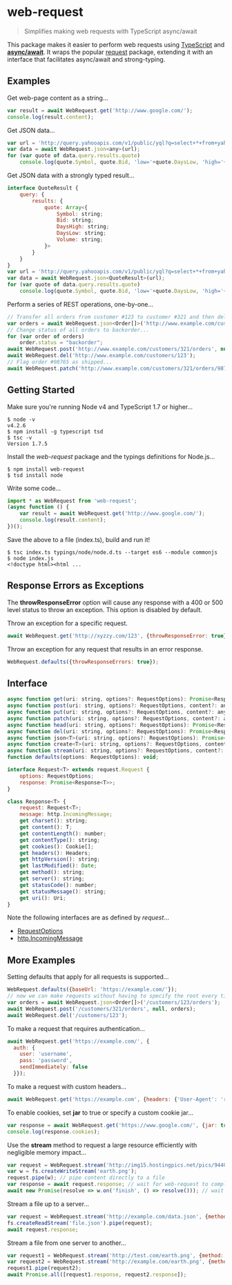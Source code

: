 # web-request
> Simplifies making web requests with TypeScript async/await

This package makes it easier to perform web requests using [TypeScript](http://www.typescriptlang.org/) and [**async/await**](https://blogs.msdn.microsoft.com/typescript/2015/11/03/what-about-asyncawait/).
It wraps the popular [request](https://www.npmjs.com/package/request) package, extending it with an interface that facilitates async/await and strong-typing.

## Examples

Get web-page content as a string...
```js
var result = await WebRequest.get('http://www.google.com/');
console.log(result.content);
```

Get JSON data...
```js
var url = 'http://query.yahooapis.com/v1/public/yql?q=select+*+from+yahoo.finance.quotes+where+symbol+IN+(%22YHOO%22,%22AAPL%22)&format=json&env=http://datatables.org/alltables.env';
var data = await WebRequest.json<any>(url);
for (var quote of data.query.results.quote)
    console.log(quote.Symbol, quote.Bid, 'low='+quote.DaysLow, 'high='+quote.DaysHigh, 'vol='+quote.Volume);  
```

Get JSON data with a strongly typed result...
```js
interface QuoteResult {
    query: {
        results: {
            quote: Array<{
                Symbol: string;
                Bid: string;
                DaysHigh: string;
                DaysLow: string;
                Volume: string;
            }>
        }
    }
}    
var url = 'http://query.yahooapis.com/v1/public/yql?q=select+*+from+yahoo.finance.quotes+where+symbol+IN+(%22YHOO%22,%22AAPL%22)&format=json&env=http://datatables.org/alltables.env';
var data = await WebRequest.json<QuoteResult>(url);
for (var quote of data.query.results.quote)
    console.log(quote.Symbol, quote.Bid, 'low='+quote.DaysLow, 'high='+quote.DaysHigh, 'vol='+quote.Volume);  
```

Perform a series of REST operations, one-by-one...
```js
// Transfer all orders from customer #123 to customer #321 and then delete customer #123...
var orders = await WebRequest.json<Order[]>('http://www.example.com/customers/123/orders');
// Change status of all orders to backorder...
for (var order of orders)
    order.status = "backorder";
await WebRequest.post('http://www.example.com/customers/321/orders', null, orders);
await WebRequest.del('http://www.example.com/customers/123');
// Flag order #98765 as shipped...
await WebRequest.patch('http://www.example.com/customers/321/orders/98765', null, {status: "shipped"});
```

## Getting Started

Make sure you're running Node v4 and TypeScript 1.7 or higher...
```
$ node -v
v4.2.6
$ npm install -g typescript tsd
$ tsc -v
Version 1.7.5
```

Install the *web-request* package and the typings definitions for Node.js...
```
$ npm install web-request
$ tsd install node
```

Write some code...
```js
import * as WebRequest from 'web-request';
(async function () {
    var result = await WebRequest.get('http://www.google.com/');
    console.log(result.content);
})();
```

Save the above to a file (index.ts), build and run it!
```
$ tsc index.ts typings/node/node.d.ts --target es6 --module commonjs
$ node index.js
<!doctype html><html ...
```

## Response Errors as Exceptions
The **throwResponseError** option will cause any response with a 400 or 500 level status to throw an exception. This option is disabled by default.

Throw an exception for a specific request.
```js
await WebRequest.get('http://xyzzy.com/123', {throwResponseError: true});
```

Throw an exception for any request that results in an error response.
```js
WebRequest.defaults({throwResponseErrors: true});
```

## Interface

```js
async function get(uri: string, options?: RequestOptions): Promise<Response<string>>;
async function post(uri: string, options?: RequestOptions, content?: any): Promise<Response<string>>;
async function put(uri: string, options?: RequestOptions, content?: any): Promise<Response<string>>;
async function patch(uri: string, options?: RequestOptions, content?: any): Promise<Response<string>>;
async function head(uri: string, options?: RequestOptions): Promise<Response<void>>;
async function del(uri: string, options?: RequestOptions): Promise<Response<string>>;
async function json<T>(uri: string, options?: RequestOptions): Promise<T>;
async function create<T>(uri: string, options?: RequestOptions, content?: any): Promise<Response<T>>;
async function stream(uri: string, options?: RequestOptions, content?: any): Promise<Response<void>>;
function defaults(options: RequestOptions): void;

interface Request<T> extends request.Request {
    options: RequestOptions;
    response: Promise<Response<T>>;
}

class Response<T> {
    request: Request<T>;
    message: http.IncomingMessage;
    get charset(): string;
    get content(): T;  
    get contentLength(): number; 
    get contentType(): string;
    get cookies(): Cookie[];
    get headers(): Headers;
    get httpVersion(): string;
    get lastModified(): Date;    
    get method(): string;
    get server(): string;
    get statusCode(): number;
    get statusMessage(): string;        
    get uri(): Uri;
}
```

Note the following interfaces are as defined by *request*...

* [RequestOptions](https://www.npmjs.com/package/request#requestoptions-callback)
* [http.IncomingMessage](https://nodejs.org/api/http.html#http_http_incomingmessage)

## More Examples

Setting defaults that apply for all requests is supported...
```js
WebRequest.defaults({baseUrl: 'https://example.com/'});
// now we can make requests without having to specify the root every time...
var orders = await WebRequest.json<Order[]>('/customers/123/orders');
await WebRequest.post('/customers/321/orders', null, orders);
await WebRequest.del('/customers/123');
```

To make a request that requires authentication...
```js
await WebRequest.get('https://example.com/', {
  auth: {
    user: 'username',
    pass: 'password',
    sendImmediately: false
  }});
```

To make a request with custom headers...
```js
await WebRequest.get('https://example.com', {headers: {'User-Agent': 'request'}});
```

To enable cookies, set **jar** to true or specify a custom cookie jar...
```js
var response = await WebRequest.get('https://www.google.com/', {jar: true});
console.log(response.cookies);
```

Use the **stream** method to request a large resource efficiently with negligible memory impact...
```js
var request = WebRequest.stream('http://img15.hostingpics.net/pics/944021EarthHighRes.png'); // 4.3Mb
var w = fs.createWriteStream('earth.png');
request.pipe(w); // pipe content directly to a file
var response = await request.response; // wait for web-request to complete
await new Promise(resolve => w.on('finish', () => resolve())); // wait for file-write to complete
```

Stream a file up to a server... 
```js
var request = WebRequest.stream('http://example.com/data.json', {method:'post'});
fs.createReadStream('file.json').pipe(request);
await request.response;
```

Stream a file from one server to another...
```js
var request1 = WebRequest.stream('http://test.com/earth.png', {method:'get'});
var request2 = WebRequest.stream('http://example.com/earth.png', {method:'post'});
request1.pipe(request2);
await Promise.all([request1.response, request2.response]);
```
